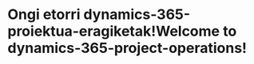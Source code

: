 # <a name="welcome-to-dynamics-365-project-operations"></a><span data-ttu-id="17bec-101">Ongi etorri dynamics-365-proiektua-eragiketak!</span><span class="sxs-lookup"><span data-stu-id="17bec-101">Welcome to dynamics-365-project-operations!</span></span>